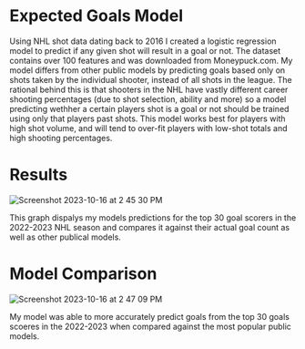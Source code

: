 # Expected Goals Model

Using NHL shot data dating back to 2016 I created a logistic regression model to predict if any given shot will result in a goal or not. The dataset contains over 100 features and was downloaded from Moneypuck.com. My model differs from other public models by predicting goals based only on shots taken by the individual shooter, instead of all shots in the league. The rational behind this is that shooters in the NHL have vastly different career shooting percentages (due to shot selection, ability and more) so a model predicting wethher a certain players shot is a goal or not should be trained using only that players past shots. This model works best for players with high shot volume, and will tend to over-fit players with low-shot totals and high shooting percentages.

# Results
![Screenshot 2023-10-16 at 2 45 30 PM](https://github.com/AnthonyValenti/GoalsModel/assets/57304403/81431437-9314-4522-bd2a-125be9ed7412)

This graph dispalys my models predictions for the top 30 goal scorers in the 2022-2023 NHL season and compares it against their actual goal count as well as other publical models.

# Model Comparison
![Screenshot 2023-10-16 at 2 47 09 PM](https://github.com/AnthonyValenti/GoalsModel/assets/57304403/282f8e5c-4340-4a9e-9210-84715d90ca3c)

My model was able to more accurately predict goals from the top 30 goals scoeres in the 2022-2023 when compared against the most popular public models.


